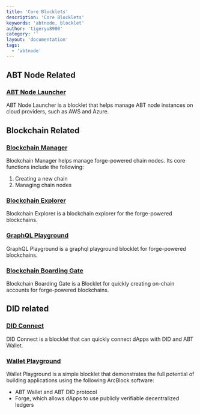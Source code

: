 ```yaml
---
title: 'Core Blocklets'
description: 'Core Blocklets'
keywords: 'abtnode, blocklet'
author: 'tigeryu8900'
category: ''
layout: 'documentation'
tags:
  - 'abtnode'
---
```


## ABT Node Related

### [ABT Node Launcher](https://blocklet.arcblockio.cn/dapp/abt-node-launcher)

ABT Node Launcher is a blocklet that helps manage ABT node instances on cloud providers, such as AWS and Azure.

## Blockchain Related

### [Blockchain Manager](https://blocklet.arcblockio.cn/dapp/blockchain-manager/)

Blockchain Manager helps manage forge-powered chain nodes. Its core functions include the following:

1. Creating a new chain
2. Managing chain nodes

### [Blockchain Explorer](https://blocklet.arcblockio.cn/static/@arcblock/block-explorer)

Blockchain Explorer is a blockchain explorer for the forge-powered blockchains.

### [GraphQL Playground](https://blocklet.arcblockio.cn/static/@arcblock/graphql-playground)

GraphQL Playground is a graphql playground blocklet for forge-powered blockchains.

### [Blockchain Boarding Gate](https://blocklet.arcblockio.cn/dapp/blockchain-boarding-gate)

Blockchain Boarding Gate is a Blocklet for quickly creating on-chain accounts for forge-powered blockchains.

## DID related

### [DID Connect](https://blocklet.arcblockio.cn/dapp/did-connect)

DID Connect is a blocklet that can quickly connect dApps with DID and ABT Wallet.

### [Wallet Playground](https://blocklet.arcblockio.cn/dapp/wallet-playground)

Wallet Playground is a simple blocklet that demonstrates the full potential of building applications using the following
ArcBlock software:

- ABT Wallet and ABT DID protocol
- Forge, which allows dApps to use publicly verifiable decentralized ledgers
